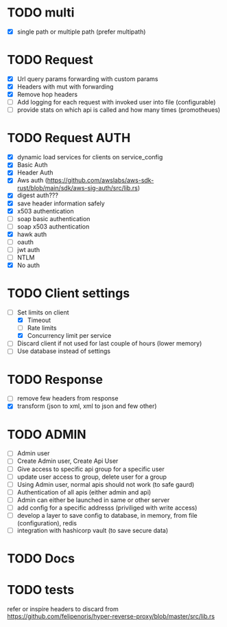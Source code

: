 
# TODO multi
- [x] single path or multiple path (prefer multipath)

# TODO Request
- [x] Url query params forwarding with custom params
- [x] Headers with mut with forwarding
- [x] Remove hop headers
- [ ] Add logging for each request with invoked user into file (configurable)
- [ ] provide stats on which api is called and how many times (promotheues)

# TODO Request  AUTH
- [x] dynamic load services for clients on service_config
- [x] Basic Auth
- [x] Header Auth
- [x] Aws auth (https://github.com/awslabs/aws-sdk-rust/blob/main/sdk/aws-sig-auth/src/lib.rs)
- [x] digest auth???
- [x] save header information safely
- [x] x503 authentication
- [ ] soap basic authentication
- [ ] soap x503 authentication
- [x] hawk auth
- [ ] oauth
- [ ] jwt auth
- [ ] NTLM
- [x] No auth

# TODO Client settings
- [ ] Set limits on client
  - [x] Timeout
  - [ ] Rate limits
  - [x] Concurrency limit per service
- [ ] Discard client if not used for last couple of hours (lower memory)
- [ ] Use database instead of settings

# TODO Response
- [ ] remove few headers from response
- [x] transform (json to xml, xml to json and few other)

# TODO ADMIN
- [ ] Admin user
- [ ] Create Admin user, Create Api User
- [ ] Give access to  specific api group for a specific user
- [ ] update user access to group, delete user for a group
- [ ] Using Admin user, normal apis should not work (to safe gaurd)
- [ ] Authentication of all apis (either admin and api)
- [ ] Admin can either be launched in same or other server
- [ ] add config for a specific addresss (priviliged with write access)
- [ ] develop a layer to save config to database, in memory, from file (configuration), redis
- [ ] integration with hashicorp vault (to save secure data)

# TODO Docs
 

# TODO tests


refer or inspire headers to discard from https://github.com/felipenoris/hyper-reverse-proxy/blob/master/src/lib.rs

